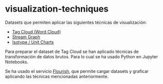# visualization-techniques

Datasets que permiten aplicar las siguientes técnicas de visualización:

- [Tag Cloud (Word Cloud)](https://public.flourish.studio/visualisation/7883045/)
- [Stream Graph](https://public.flourish.studio/visualisation/7888076/)
- [Isotype / Unit Charts](https://public.flourish.studio/visualisation/7889800/)

Para preparar el dataset de Tag Cloud se han aplicado técnicas de transformación de datos brutos. Para lo cual se ha usado Python en Jupyter Notebooks.

Se ha usado el servicio [Flourish](https://flourish.studio/), que permite cargar datasets y graficar aplicando las técnicas mencionadas anteriormente.
